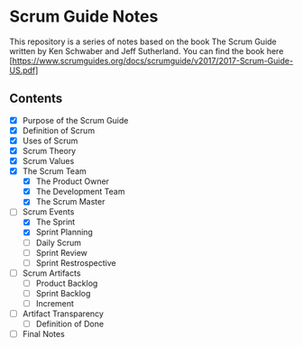 # Scrum Guide Notes

This repository is a series of notes based on the book The Scrum Guide written by Ken Schwaber and Jeff Sutherland.
You can find the book here [https://www.scrumguides.org/docs/scrumguide/v2017/2017-Scrum-Guide-US.pdf]

## Contents
- [x] Purpose of the Scrum Guide
- [x] Definition of Scrum
- [x] Uses of Scrum
- [x] Scrum Theory
- [x] Scrum Values
- [x] The Scrum Team
  - [x] The Product Owner
  - [x] The Development Team
  - [x] The Scrum Master
- [ ] Scrum Events
  - [X] The Sprint
  - [X] Sprint Planning
  - [ ] Daily Scrum
  - [ ] Sprint Review
  - [ ] Sprint Restrospective
- [ ] Scrum Artifacts
  - [ ] Product Backlog
  - [ ] Sprint Backlog
  - [ ] Increment
- [ ] Artifact Transparency
  - [ ] Definition of Done
- [ ] Final Notes
